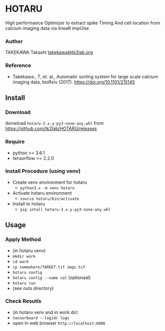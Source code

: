# HOTARU

High performance Optimizer to extract spike Timing And cell location from calcium imaging data via lineaR impUlse

### Author
TAKEKAWA Takashi <takekawa@tk2lab.org>

### Reference
- Takekawa., T, et. al.,
  Automatic sorting system for large scale calcium imaging data, bioRxiv (2017).
  https://doi.org/10.1101/215145


## Install

### Download
donwload `hotaru-3.x.y-py3-none-any.whl`
from
https://github.com/tk2lab/HOTARU/releases

### Require
- python >= 3.6.1
- tensorflow >= 2.2.0

### Install Procedure (using venv)
- Create venv environment for hotaru
  - `python3.x -m venv hotaru`
- Activate hotaru environment
  - `source hotaru/bin/activate`
- Install to hotaru
  - `pip intall hotaru-3.x.y-py3-none-any.whl`


## Usage

### Apply Method
- (in hotaru venv)
- `mkdir work`
- `cd work`
- `cp somewhere/TARGET.tif imgs.tif`
- `hotaru config`
- `hotaru config --name val` (optionaal)
- `hotaru run`
- (see outs directory)

### Check Resutls
- (in hotaru venv and in work dir)
- `tensorboard --logidr logs`
- open in web browser `http://localhost:6006`
